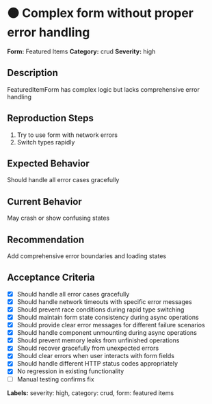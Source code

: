 # 🟠 Complex form without proper error handling

**Form:** Featured Items
**Category:** crud
**Severity:** high

## Description
FeaturedItemForm has complex logic but lacks comprehensive error handling

## Reproduction Steps
1. Try to use form with network errors
2. Switch types rapidly

## Expected Behavior
Should handle all error cases gracefully

## Current Behavior
May crash or show confusing states

## Recommendation
Add comprehensive error boundaries and loading states

## Acceptance Criteria
- [x] Should handle all error cases gracefully
- [x] Should handle network timeouts with specific error messages
- [x] Should prevent race conditions during rapid type switching
- [x] Should maintain form state consistency during async operations
- [x] Should provide clear error messages for different failure scenarios
- [x] Should handle component unmounting during async operations
- [x] Should prevent memory leaks from unfinished operations
- [x] Should recover gracefully from unexpected errors
- [x] Should clear errors when user interacts with form fields
- [x] Should handle different HTTP status codes appropriately
- [x] No regression in existing functionality
- [ ] Manual testing confirms fix

**Labels:** severity: high, category: crud, form: featured items